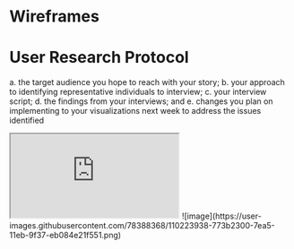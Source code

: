 # Wireframes



# User Research Protocol

a. the target audience you hope to reach with your story; 
b. your approach to identifying representative individuals to interview; 
c. your interview script; 
d. the findings from your interviews; and 
e. changes you plan on implementing to your visualizations next week to address the issues identified

<iframe src="https://public.tableau.com/views/AllRedliningMap/Sheet1?:embed=y&:display_count=yes&:showVizHome=no" height="divElement.offsetWidth*0.75)+"></iframe>
![image](https://user-images.githubusercontent.com/78388368/110223938-773b2300-7ea5-11eb-9f37-eb084e21f551.png)


